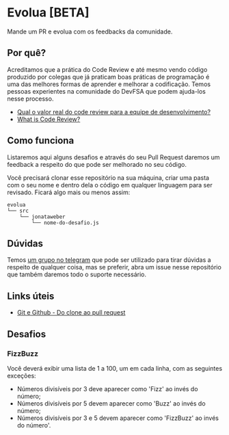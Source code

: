 # Evolua [BETA]
Mande um PR e evolua com os feedbacks da comunidade.

## Por quê?
Acreditamos que a prática do Code Review e até mesmo vendo código produzido por colegas que já praticam boas práticas de programação é uma das melhores formas de aprender e melhorar a codificação. Temos pessoas experientes na comunidade do DevFSA que podem ajuda-los nesse processo.

* [Qual o valor real do code review para a equipe de desenvolvimento?](https://medium.com/trainingcenter/qual-o-real-valor-do-code-review-para-uma-equipe-de-desenvolvimento-f43f894c0a04)
* [What is Code Review?](https://smartbear.com/learn/code-review/what-is-code-review/)

## Como funciona
Listaremos aqui alguns desafios e através do seu Pull Request daremos um feedback a respeito do que pode ser melhorado no seu código.

Você precisará clonar esse repositório na sua máquina, criar uma pasta com o seu nome e dentro dela o código em qualquer linguagem para ser revisado. Ficará algo mais ou menos assim:

```
evolua
└── src
    └── jonataweber
        └── nome-do-desafio.js
```
## Dúvidas
Temos [um grupo no telegram](https://t.me/devfsa) que pode ser utilizado para tirar dúvidas a respeito de qualquer coisa, mas se preferir, abra um issue nesse repositório que também daremos todo o suporte necessário.

## Links úteis

* [Git e Github - Do clone ao pull request](https://blog.da2k.com.br/2015/02/04/git-e-github-do-clone-ao-pull-request/)

## Desafios

### FizzBuzz

Você deverá exibir uma lista de 1 a 100, um em cada linha, com as seguintes exceções:

* Números divisíveis por 3 deve aparecer como 'Fizz' ao invés do número;
* Números divisíveis por 5 devem aparecer como 'Buzz' ao invés do número;
* Números divisíveis por 3 e 5 devem aparecer como 'FizzBuzz' ao invés do número'.

